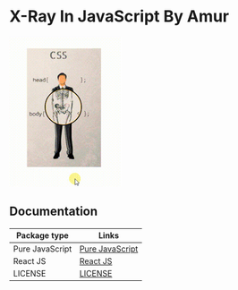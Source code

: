 # X-Ray In JavaScript By Amur

<img src="gif/x-ray.gif" />

## Documentation

| Package type     | Links                                        |
| ---------------- | -------------------------------------------- |
| Pure JavaScript  | [Pure JavaScript](PureJavascript/README.md)  |
| React JS         | [React JS](ReactJS/README.md)                |
| LICENSE          | [LICENSE](LICENSE)                           |